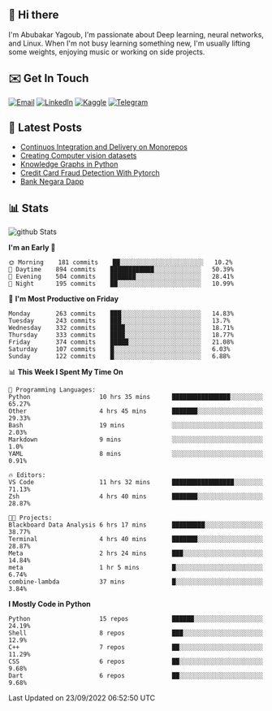 ## 👋 Hi there

I'm Abubakar Yagoub, I'm passionate about Deep learning, neural networks, and
Linux. When I'm not busy learning something new, I'm usually lifting some
weights, enjoying music or working on side projects.

## ✉️ Get In Touch

[![Email](https://img.shields.io/badge/Email-f1f1f1?style=for-the-badge&logo=gmail&logoColor=0f111a)](mailto:git@blacksuan19.dev)
[![LinkedIn](https://img.shields.io/badge/LinkedIn-0077B5?style=for-the-badge&logo=linkedin&logoColor=white)](https://www.linkedin.com/in/blacksuan19/)
[![Kaggle](https://img.shields.io/badge/Kaggle-5acfff?style=for-the-badge&logo=kaggle&logoColor=white)](http://kaggle.com/abubakaryagob/)
[![Telegram](https://img.shields.io/badge/Telegram-2CA5E0?style=for-the-badge&logo=telegram&logoColor=white)](https://t.me/blacksuan19)

## 📩 Latest Posts

<!-- BLOG-POST-LIST:START -->
- [Continuos Integration and Delivery on Monorepos](http://blacksuan19.dev/blog/github-actions-monorepos/)
- [Creating Computer vision datasets](http://blacksuan19.dev/blog/creating-datasets/)
- [Knowledge Graphs in Python](http://blacksuan19.dev/projects/Knowledge_Graphs/)
- [Credit Card Fraud Detection With Pytorch](http://blacksuan19.dev/projects/credit-card-fraud-detection-with-pytorch/)
- [Bank Negara Dapp](http://blacksuan19.dev/projects/bank-negara/)
<!-- BLOG-POST-LIST:END -->

## 📊 Stats

![github Stats](https://github-readme-stats.vercel.app/api?username=blacksuan19&theme=github_dark&show_icons=true&count_private=true&custom_title=Github%20Stats&hide_border=true)

<!--START_SECTION:waka-->
**I'm an Early 🐤** 

```text
🌞 Morning    181 commits    ██░░░░░░░░░░░░░░░░░░░░░░░   10.2% 
🌆 Daytime    894 commits    ████████████░░░░░░░░░░░░░   50.39% 
🌃 Evening    504 commits    ███████░░░░░░░░░░░░░░░░░░   28.41% 
🌙 Night      195 commits    ██░░░░░░░░░░░░░░░░░░░░░░░   10.99%

```
📅 **I'm Most Productive on Friday** 

```text
Monday       263 commits    ███░░░░░░░░░░░░░░░░░░░░░░   14.83% 
Tuesday      243 commits    ███░░░░░░░░░░░░░░░░░░░░░░   13.7% 
Wednesday    332 commits    ████░░░░░░░░░░░░░░░░░░░░░   18.71% 
Thursday     333 commits    ████░░░░░░░░░░░░░░░░░░░░░   18.77% 
Friday       374 commits    █████░░░░░░░░░░░░░░░░░░░░   21.08% 
Saturday     107 commits    █░░░░░░░░░░░░░░░░░░░░░░░░   6.03% 
Sunday       122 commits    █░░░░░░░░░░░░░░░░░░░░░░░░   6.88%

```


📊 **This Week I Spent My Time On** 

```text
💬 Programming Languages: 
Python                   10 hrs 35 mins      ████████████████░░░░░░░░░   65.27% 
Other                    4 hrs 45 mins       ███████░░░░░░░░░░░░░░░░░░   29.33% 
Bash                     19 mins             ░░░░░░░░░░░░░░░░░░░░░░░░░   2.03% 
Markdown                 9 mins              ░░░░░░░░░░░░░░░░░░░░░░░░░   1.0% 
YAML                     8 mins              ░░░░░░░░░░░░░░░░░░░░░░░░░   0.91%

🔥 Editors: 
VS Code                  11 hrs 32 mins      █████████████████░░░░░░░░   71.13% 
Zsh                      4 hrs 40 mins       ███████░░░░░░░░░░░░░░░░░░   28.87%

🐱‍💻 Projects: 
Blackboard Data Analysis 6 hrs 17 mins       █████████░░░░░░░░░░░░░░░░   38.77% 
Terminal                 4 hrs 40 mins       ███████░░░░░░░░░░░░░░░░░░   28.87% 
Meta                     2 hrs 24 mins       ███░░░░░░░░░░░░░░░░░░░░░░   14.84% 
meta                     1 hr 5 mins         █░░░░░░░░░░░░░░░░░░░░░░░░   6.74% 
combine-lambda           37 mins             █░░░░░░░░░░░░░░░░░░░░░░░░   3.84%

```

**I Mostly Code in Python** 

```text
Python                   15 repos            ██████░░░░░░░░░░░░░░░░░░░   24.19% 
Shell                    8 repos             ███░░░░░░░░░░░░░░░░░░░░░░   12.9% 
C++                      7 repos             ██░░░░░░░░░░░░░░░░░░░░░░░   11.29% 
CSS                      6 repos             ██░░░░░░░░░░░░░░░░░░░░░░░   9.68% 
Dart                     6 repos             ██░░░░░░░░░░░░░░░░░░░░░░░   9.68%

```



 Last Updated on 23/09/2022 06:52:50 UTC
<!--END_SECTION:waka-->
